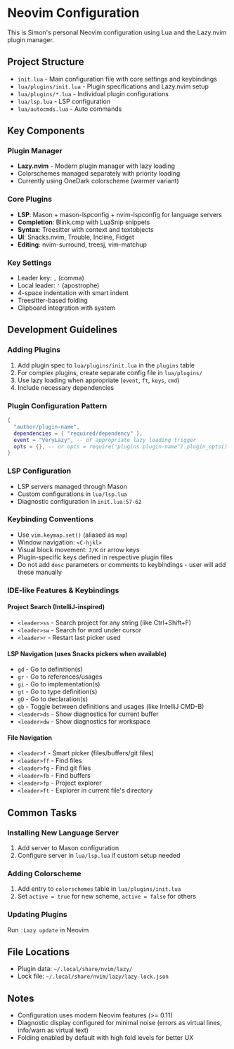# Neovim Configuration

This is Simon's personal Neovim configuration using Lua and the Lazy.nvim plugin manager.

## Project Structure

- `init.lua` - Main configuration file with core settings and keybindings
- `lua/plugins/init.lua` - Plugin specifications and Lazy.nvim setup
- `lua/plugins/*.lua` - Individual plugin configurations
- `lua/lsp.lua` - LSP configuration
- `lua/autocmds.lua` - Auto commands

## Key Components

### Plugin Manager
- **Lazy.nvim** - Modern plugin manager with lazy loading
- Colorschemes managed separately with priority loading
- Currently using OneDark colorscheme (warmer variant)

### Core Plugins
- **LSP**: Mason + mason-lspconfig + nvim-lspconfig for language servers
- **Completion**: Blink.cmp with LuaSnip snippets
- **Syntax**: Treesitter with context and textobjects
- **UI**: Snacks.nvim, Trouble, Incline, Fidget
- **Editing**: nvim-surround, treesj, vim-matchup

### Key Settings
- Leader key: `,` (comma)
- Local leader: `'` (apostrophe)
- 4-space indentation with smart indent
- Treesitter-based folding
- Clipboard integration with system

## Development Guidelines

### Adding Plugins
1. Add plugin spec to `lua/plugins/init.lua` in the `plugins` table
2. For complex plugins, create separate config file in `lua/plugins/`
3. Use lazy loading when appropriate (`event`, `ft`, `keys`, `cmd`)
4. Include necessary dependencies

### Plugin Configuration Pattern
```lua
{
  "author/plugin-name",
  dependencies = { "required/dependency" },
  event = "VeryLazy", -- or appropriate lazy loading trigger
  opts = {}, -- or opts = require("plugins.plugin-name").plugin_opts()
}
```

### LSP Configuration
- LSP servers managed through Mason
- Custom configurations in `lua/lsp.lua`
- Diagnostic configuration in `init.lua:57-62`

### Keybinding Conventions
- Use `vim.keymap.set()` (aliased as `map`)
- Window navigation: `<C-hjkl>`
- Visual block movement: `J/K` or arrow keys
- Plugin-specific keys defined in respective plugin files
- Do not add `desc` parameters or comments to keybindings - user will add these manually

### IDE-like Features & Keybindings

#### Project Search (IntelliJ-inspired)
- `<leader>ss` - Search project for any string (like Ctrl+Shift+F)
- `<leader>sw` - Search for word under cursor
- `<leader>r` - Restart last picker used

#### LSP Navigation (uses Snacks pickers when available)
- `gd` - Go to definition(s)
- `gr` - Go to references/usages
- `gi` - Go to implementation(s)
- `gt` - Go to type definition(s)
- `gD` - Go to declaration(s)
- `gb` - Toggle between definitions and usages (like IntelliJ CMD-B)
- `<leader>ds` - Show diagnostics for current buffer
- `<leader>dw` - Show diagnostics for workspace

#### File Navigation
- `<leader>f` - Smart picker (files/buffers/git files)
- `<leader>ff` - Find files
- `<leader>fg` - Find git files
- `<leader>fb` - Find buffers
- `<leader>fp` - Project explorer
- `<leader>ft` - Explorer in current file's directory

## Common Tasks

### Installing New Language Server
1. Add server to Mason configuration
2. Configure server in `lua/lsp.lua` if custom setup needed

### Adding Colorscheme
1. Add entry to `colorschemes` table in `lua/plugins/init.lua`
2. Set `active = true` for new scheme, `active = false` for others

### Updating Plugins
Run `:Lazy update` in Neovim

## File Locations
- Plugin data: `~/.local/share/nvim/lazy/`
- Lock file: `~/.local/share/nvim/lazy/lazy-lock.json`

## Notes
- Configuration uses modern Neovim features (>= 0.11)
- Diagnostic display configured for minimal noise (errors as virtual lines, info/warn as virtual text)
- Folding enabled by default with high fold levels for better UX
